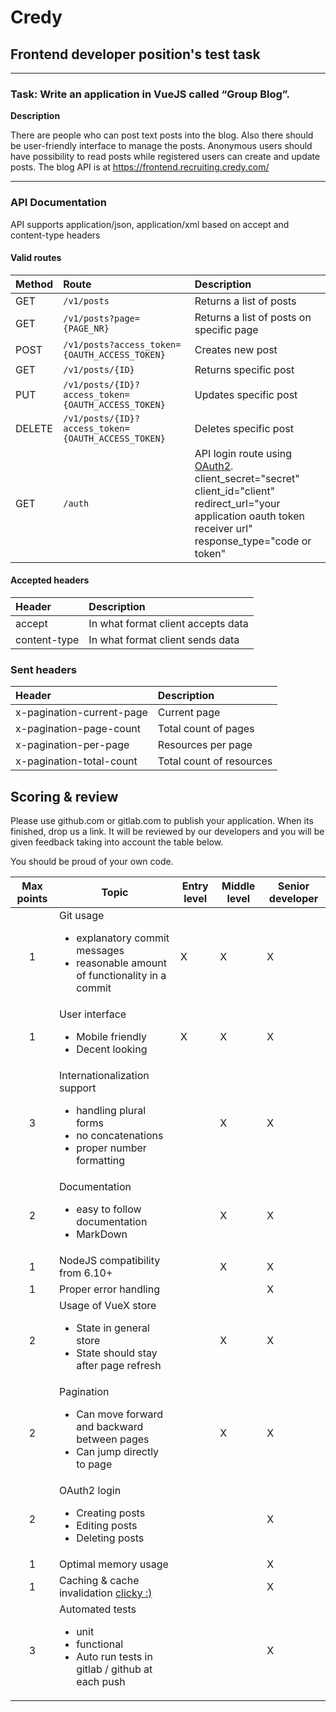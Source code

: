 # Credy

## Frontend developer position's test task

------------------------------------------------------------------------------------------------------------------------

### Task: Write an application in VueJS called “Group Blog”.

**Description**

There are people who can post text posts into the blog. Also there should be user-friendly interface to manage the posts. Anonymous users should have possibility to read posts while registered users can create and update posts. The blog API is at https://frontend.recruiting.credy.com/

------------------------------------------------------------------------------------------------------------------------

### API Documentation
API supports application/json, application/xml based on accept and content-type headers

#### Valid routes
| Method | Route      | Description                    |
|:----|:-----------|:----------------------------------|
| GET | `/v1/posts` | Returns a list of posts |
| GET | `/v1/posts?page={PAGE_NR}` | Returns a list of posts on specific page |
| POST | `/v1/posts?access_token={OAUTH_ACCESS_TOKEN}` | Creates new post |
| GET | `/v1/posts/{ID}` | Returns specific post |
| PUT | `/v1/posts/{ID}?access_token={OAUTH_ACCESS_TOKEN}` | Updates specific post |
| DELETE | `/v1/posts/{ID}?access_token={OAUTH_ACCESS_TOKEN}` | Deletes specific post |
| GET | `/auth` | API login route using [OAuth2](https://tools.ietf.org/html/rfc6749). <br> client_secret="secret" <br> client_id="client" <br> redirect_url="your application oauth token receiver url" <br>response_type="code or token" <br> |

#### Accepted headers
| Header | Description |
|:-------|:-----------|
| accept | In what format client accepts data |
| content-type | In what format client sends data |
### Sent headers
| Header | Description |
|:-------|:-----------|
| x-pagination-current-page | Current page |
| x-pagination-page-count | Total count of pages |
| x-pagination-per-page | Resources per page |
| x-pagination-total-count | Total count of resources |

## Scoring & review

Please use github.com or gitlab.com to publish your application. When its finished, drop us a link. It will be reviewed by our developers and you will be given feedback taking into account the table below. 

You should be proud of your own code.

| Max points | Topic | Entry level | Middle level | Senior developer |
|:----------:|---------------------------------------------------------------------------------------------------|-------------|--------------|------------------|
| 1 | Git usage <br><ul><li>explanatory commit messages</li><li>reasonable amount of functionality in a commit</li></ul> | X | X | X |
| 1 | User interface <br><ul><li>Mobile friendly</li><li>Decent looking</li></ul> | X | X | X |
| 3 | Internationalization support <br><ul><li>handling plural forms</li> <li>no concatenations</li><li>proper number formatting</li></ul> |  | X | X |
| 2 | Documentation <br><ul><li>easy to follow documentation</li><li>MarkDown</li></ul> |  | X | X |
| 1 | NodeJS compatibility from 6.10+ |  | X | X |
| 1 | Proper error handling |  |  | X |
| 2 | Usage of VueX store <br><ul><li>State in general store</li><li>State should stay after page refresh</li></ul> |  | X | X |
| 2 | Pagination <br><ul><li>Can move forward and backward between pages</li><li>Can jump directly to page</li></ul> |  | X | X |
| 2 | OAuth2 login <br><ul><li>Creating posts</li><li>Editing posts</li><li>Deleting posts</li></ul> |  |  | X |
| 1 | Optimal memory usage |  |  | X |
| 1 | Caching & cache invalidation [clicky :)](https://martinfowler.com/bliki/TwoHardThings.html)  |  |  | X |
| 3 | Automated tests <br><ul><li>unit</li><li>functional</li><li>Auto run tests in gitlab / github at each push</li></ul> |  |  | X |
